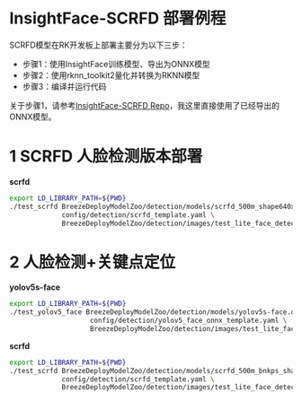 # InsightFace-SCRFD 部署例程

SCRFD模型在RK开发板上部署主要分为以下三步：

* 步骤1：使用InsightFace训练模型、导出为ONNX模型
* 步骤2：使用rknn_toolkit2量化并转换为RKNN模型
* 步骤3：编译并运行代码

关于步骤1，请参考[InsightFace-SCRFD Repo](https://github.com/deepinsight/insightface/tree/master/detection/scrfd)，我这里直接使用了已经导出的ONNX模型。

# 1 SCRFD 人脸检测版本部署

**scrfd**

```bash
export LD_LIBRARY_PATH=${PWD}
./test_scrfd BreezeDeployModelZoo/detection/models/scrfd_500m_shape640x640.onnx \
             config/detection/scrfd_template.yaml \
             BreezeDeployModelZoo/detection/images/test_lite_face_detector_3.jpg
```

# 2 人脸检测+关键点定位

**yolov5s-face**

```bash
export LD_LIBRARY_PATH=${PWD}
./test_yolov5_face BreezeDeployModelZoo/detection/models/yolov5s-face.onnx \
                    config/detection/yolov5_face_onnx_template.yaml \
                    BreezeDeployModelZoo/detection/images/test_lite_face_detector_3.jpg
```

**scrfd**

```bash
export LD_LIBRARY_PATH=${PWD}
./test_scrfd BreezeDeployModelZoo/detection/models/scrfd_500m_bnkps_shape640x640.onnx \
             config/detection/scrfd_template.yaml \
             BreezeDeployModelZoo/detection/images/test_lite_face_detector_3.jpg
```